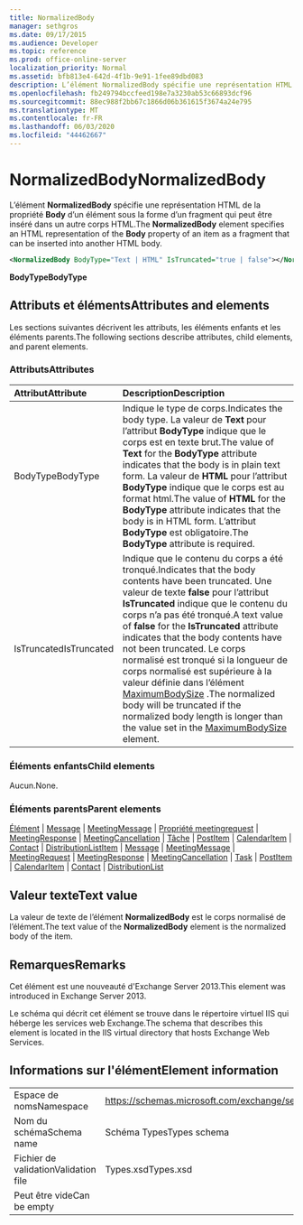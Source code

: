 ```yaml
---
title: NormalizedBody
manager: sethgros
ms.date: 09/17/2015
ms.audience: Developer
ms.topic: reference
ms.prod: office-online-server
localization_priority: Normal
ms.assetid: bfb813e4-642d-4f1b-9e91-1fee89dbd083
description: L’élément NormalizedBody spécifie une représentation HTML de la propriété Body d’un élément sous la forme d’un fragment qui peut être inséré dans un autre corps HTML.
ms.openlocfilehash: fb249794bccfeed198e7a3230ab53c66893dcf96
ms.sourcegitcommit: 88ec988f2bb67c1866d06b361615f3674a24e795
ms.translationtype: MT
ms.contentlocale: fr-FR
ms.lasthandoff: 06/03/2020
ms.locfileid: "44462667"
---
```

# <a name="normalizedbody"></a><span data-ttu-id="22843-103">NormalizedBody</span><span class="sxs-lookup"><span data-stu-id="22843-103">NormalizedBody</span></span>

<span data-ttu-id="22843-104">L’élément **NormalizedBody** spécifie une représentation HTML de la propriété **Body** d’un élément sous la forme d’un fragment qui peut être inséré dans un autre corps HTML.</span><span class="sxs-lookup"><span data-stu-id="22843-104">The **NormalizedBody** element specifies an HTML representation of the **Body** property of an item as a fragment that can be inserted into another HTML body.</span></span> 
  
```XML
<NormalizedBody BodyType="Text | HTML" IsTruncated="true | false"></NormalizedBody>
```

 <span data-ttu-id="22843-105">**BodyType**</span><span class="sxs-lookup"><span data-stu-id="22843-105">**BodyType**</span></span>
## <a name="attributes-and-elements"></a><span data-ttu-id="22843-106">Attributs et éléments</span><span class="sxs-lookup"><span data-stu-id="22843-106">Attributes and elements</span></span>

<span data-ttu-id="22843-107">Les sections suivantes décrivent les attributs, les éléments enfants et les éléments parents.</span><span class="sxs-lookup"><span data-stu-id="22843-107">The following sections describe attributes, child elements, and parent elements.</span></span>
  
### <a name="attributes"></a><span data-ttu-id="22843-108">Attributs</span><span class="sxs-lookup"><span data-stu-id="22843-108">Attributes</span></span>

|<span data-ttu-id="22843-109">**Attribut**</span><span class="sxs-lookup"><span data-stu-id="22843-109">**Attribute**</span></span>|<span data-ttu-id="22843-110">**Description**</span><span class="sxs-lookup"><span data-stu-id="22843-110">**Description**</span></span>|
|:-----|:-----|
|<span data-ttu-id="22843-111">BodyType</span><span class="sxs-lookup"><span data-stu-id="22843-111">BodyType</span></span>  <br/> |<span data-ttu-id="22843-112">Indique le type de corps.</span><span class="sxs-lookup"><span data-stu-id="22843-112">Indicates the body type.</span></span> <span data-ttu-id="22843-113">La valeur de **Text** pour l’attribut **BodyType** indique que le corps est en texte brut.</span><span class="sxs-lookup"><span data-stu-id="22843-113">The value of **Text** for the **BodyType** attribute indicates that the body is in plain text form.</span></span> <span data-ttu-id="22843-114">La valeur de **HTML** pour l’attribut **BodyType** indique que le corps est au format html.</span><span class="sxs-lookup"><span data-stu-id="22843-114">The value of **HTML** for the **BodyType** attribute indicates that the body is in HTML form.</span></span> <span data-ttu-id="22843-115">L’attribut **BodyType** est obligatoire.</span><span class="sxs-lookup"><span data-stu-id="22843-115">The **BodyType** attribute is required.</span></span>  <br/> |
|<span data-ttu-id="22843-116">IsTruncated</span><span class="sxs-lookup"><span data-stu-id="22843-116">IsTruncated</span></span>  <br/> |<span data-ttu-id="22843-117">Indique que le contenu du corps a été tronqué.</span><span class="sxs-lookup"><span data-stu-id="22843-117">Indicates that the body contents have been truncated.</span></span> <span data-ttu-id="22843-118">Une valeur de texte **false** pour l’attribut **IsTruncated** indique que le contenu du corps n’a pas été tronqué.</span><span class="sxs-lookup"><span data-stu-id="22843-118">A text value of **false** for the **IsTruncated** attribute indicates that the body contents have not been truncated.</span></span> <span data-ttu-id="22843-119">Le corps normalisé est tronqué si la longueur de corps normalisé est supérieure à la valeur définie dans l’élément [MaximumBodySize](maximumbodysize.md) .</span><span class="sxs-lookup"><span data-stu-id="22843-119">The normalized body will be truncated if the normalized body length is longer than the value set in the [MaximumBodySize](maximumbodysize.md) element.</span></span>  <br/> |
   
### <a name="child-elements"></a><span data-ttu-id="22843-120">Éléments enfants</span><span class="sxs-lookup"><span data-stu-id="22843-120">Child elements</span></span>

<span data-ttu-id="22843-121">Aucun.</span><span class="sxs-lookup"><span data-stu-id="22843-121">None.</span></span>
  
### <a name="parent-elements"></a><span data-ttu-id="22843-122">Éléments parents</span><span class="sxs-lookup"><span data-stu-id="22843-122">Parent elements</span></span>

<span data-ttu-id="22843-123">[Élément](item.md)  |  [Message](message-ex15websvcsotherref.md)  |  [MeetingMessage](meetingmessage.md)  |  [Propriété meetingrequest](meetingrequest.md)  |  [MeetingResponse](meetingresponse.md)  |  [MeetingCancellation](meetingcancellation.md)  |  [Tâche](task.md)  |  [PostItem](postitem.md)  |  [CalendarItem](calendaritem.md)  |  [Contact](contact.md)  |  [DistributionList](distributionlist.md)</span><span class="sxs-lookup"><span data-stu-id="22843-123">[Item](item.md) | [Message](message-ex15websvcsotherref.md) | [MeetingMessage](meetingmessage.md) | [MeetingRequest](meetingrequest.md) | [MeetingResponse](meetingresponse.md) | [MeetingCancellation](meetingcancellation.md) | [Task](task.md) | [PostItem](postitem.md) | [CalendarItem](calendaritem.md) | [Contact](contact.md) | [DistributionList](distributionlist.md)</span></span>
  
## <a name="text-value"></a><span data-ttu-id="22843-124">Valeur texte</span><span class="sxs-lookup"><span data-stu-id="22843-124">Text value</span></span>

<span data-ttu-id="22843-125">La valeur de texte de l’élément **NormalizedBody** est le corps normalisé de l’élément.</span><span class="sxs-lookup"><span data-stu-id="22843-125">The text value of the **NormalizedBody** element is the normalized body of the item.</span></span> 
  
## <a name="remarks"></a><span data-ttu-id="22843-126">Remarques</span><span class="sxs-lookup"><span data-stu-id="22843-126">Remarks</span></span>

<span data-ttu-id="22843-127">Cet élément est une nouveauté d'Exchange Server 2013.</span><span class="sxs-lookup"><span data-stu-id="22843-127">This element was introduced in Exchange Server 2013.</span></span>
  
<span data-ttu-id="22843-128">Le schéma qui décrit cet élément se trouve dans le répertoire virtuel IIS qui héberge les services web Exchange.</span><span class="sxs-lookup"><span data-stu-id="22843-128">The schema that describes this element is located in the IIS virtual directory that hosts Exchange Web Services.</span></span>
  
## <a name="element-information"></a><span data-ttu-id="22843-129">Informations sur l'élément</span><span class="sxs-lookup"><span data-stu-id="22843-129">Element information</span></span>

|||
|:-----|:-----|
|<span data-ttu-id="22843-130">Espace de noms</span><span class="sxs-lookup"><span data-stu-id="22843-130">Namespace</span></span>  <br/> |https://schemas.microsoft.com/exchange/services/2006/types  <br/> |
|<span data-ttu-id="22843-131">Nom du schéma</span><span class="sxs-lookup"><span data-stu-id="22843-131">Schema name</span></span>  <br/> |<span data-ttu-id="22843-132">Schéma Types</span><span class="sxs-lookup"><span data-stu-id="22843-132">Types schema</span></span>  <br/> |
|<span data-ttu-id="22843-133">Fichier de validation</span><span class="sxs-lookup"><span data-stu-id="22843-133">Validation file</span></span>  <br/> |<span data-ttu-id="22843-134">Types.xsd</span><span class="sxs-lookup"><span data-stu-id="22843-134">Types.xsd</span></span>  <br/> |
|<span data-ttu-id="22843-135">Peut être vide</span><span class="sxs-lookup"><span data-stu-id="22843-135">Can be empty</span></span>  <br/> ||
   

